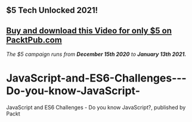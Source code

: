 ## $5 Tech Unlocked 2021!
[Buy and download this Video for only $5 on PacktPub.com](https://www.packtpub.com/product/javascript-and-es6-challenges-do-you-know-javascript-video/9781789955606)
-----
*The $5 campaign         runs from __December 15th 2020__ to __January 13th 2021.__*

# JavaScript-and-ES6-Challenges---Do-you-know-JavaScript-
JavaScript and ES6 Challenges - Do you know JavaScript?, published by Packt
